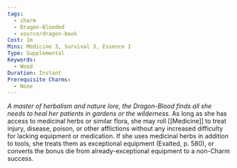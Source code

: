 ```yaml
---
tags:
  - charm
  - Dragon-Blooded
  - source/dragon-book
Cost: 1m
Mins: Medicine 3, Survival 3, Essence 1
Type: Supplemental
Keywords:
  - Wood
Duration: Instant
Prerequisite Charms:
  - None
---
```

*A master of herbalism and nature lore, the Dragon-Blood finds all she needs to heal her patients in gardens or the wilderness.*
As long as she has access to medicinal herbs or similar flora, she may roll [[Medicine]] to treat injury, disease, poison, or other afflictions without any increased difficulty for lacking equipment or medication. If she uses medicinal herbs in addition to tools, she treats them as exceptional equipment (Exalted, p. 580), or converts the bonus die from already-exceptional equipment to a non-Charm success.